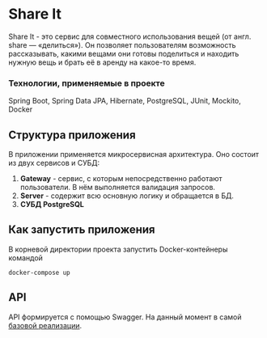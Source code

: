 # Share It

Share It - это сервис для совместного использования вещей (от англ. share — «делиться»). Он позволяет пользователям
возможность рассказывать, какими вещами они готовы поделиться и находить нужную вещь и брать её в аренду на какое-то
время.

### Технологии, применяемые в проекте

Spring Boot, Spring Data JPA, Hibernate, PostgreSQL, JUnit, Mockito, Docker

## Структура приложения

В приложении применяется микросервисная архитектура. Оно состоит из двух сервисов и СУБД:

1. **Gateway** - сервис, с которым непосредственно работают пользователи. В нём выполняется валидация запросов.
2. **Server** - содержит всю основную логику и обращается в БД.
3. **СУБД PostgreSQL**

## Как запустить приложения

В корневой директории проекта запустить Docker-контейнеры командой

```Docker
docker-compose up
```

## API

API формируется с помощью Swagger. На данный момент в
самой [базовой реализации](http://localhost:9090/swagger-ui/index.html).
